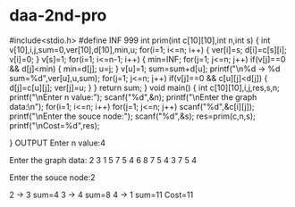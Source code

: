 # daa-2nd-pro
#include<stdio.h>
#define INF 999
int prim(int c[10][10],int n,int s)
{
    int v[10],i,j,sum=0,ver[10],d[10],min,u;
    for(i=1; i<=n; i++)
    {
        ver[i]=s;
        d[i]=c[s][i];
        v[i]=0;
    }
    v[s]=1;
    for(i=1; i<=n-1; i++)
    {
        min=INF;
        for(j=1; j<=n; j++)
            if(v[j]==0 && d[j]<min)
            {
                min=d[j];
                u=j;
            }
        v[u]=1;
        sum=sum+d[u];
        printf("\n%d -> %d sum=%d",ver[u],u,sum);
        for(j=1; j<=n; j++)
            if(v[j]==0 && c[u][j]<d[j])
            {
                d[j]=c[u][j];
                ver[j]=u;
            }
    }
    return sum;
}
void main()
{
    int c[10][10],i,j,res,s,n;
    printf("\nEnter n value:");
    scanf("%d",&n);
    printf("\nEnter the graph data:\n");
    for(i=1; i<=n; i++)
        for(j=1; j<=n; j++)
            scanf("%d",&c[i][j]);
    printf("\nEnter the souce node:");
    scanf("%d",&s);
    res=prim(c,n,s);
    printf("\nCost=%d",res);
    
}
OUTPUT
Enter n value:4

Enter the graph data:
2 3 1 5
7 5 4 6
8 7 5 4
3 7 5 4

Enter the souce node:2

2 -> 3 sum=4
3 -> 4 sum=8
4 -> 1 sum=11
Cost=11
